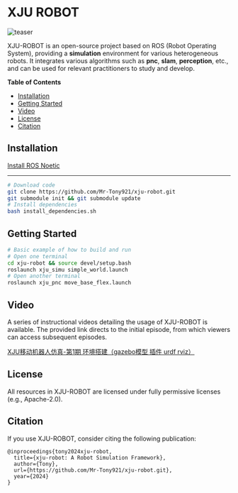 # XJU ROBOT

![teaser](figures/teaser.gif)

XJU-ROBOT is an open-source project based on ROS (Robot Operating System), providing a **simulation** environment for various heterogeneous robots. It integrates various algorithms such as **pnc**, **slam**, **perception**, etc., and can be used for relevant practitioners to study and develop.

**Table of Contents**
- [Installation](#installation)
- [Getting Started](#getting-started)
- [Video](#video)
- [License](#license)
- [Citation](#citation)

## Installation

[Install ROS Noetic](http://wiki.ros.org/noetic/Installation/Ubuntu)

---

```bash
# Download code
git clone https://github.com/Mr-Tony921/xju-robot.git
git submodule init && git submodule update
# Install dependencies
bash install_dependencies.sh
```

## Getting Started

```bash
# Basic example of how to build and run
# Open one terminal
cd xju-robot && source devel/setup.bash
roslaunch xju_simu simple_world.launch
# Open another terminal
roslaunch xju_pnc move_base_flex.launch
```

## Video

A series of instructional videos detailing the usage of XJU-ROBOT is available. The provided link directs to the initial episode, from which viewers can access subsequent episodes.

[XJU移动机器人仿真-第1期 环境搭建（gazebo模型 插件 urdf rviz）](https://www.bilibili.com/video/BV1be4y1z7cr/?share_source=copy_web)

## License

All resources in XJU-ROBOT are licensed under fully permissive licenses (e.g., Apache-2.0).

## Citation

If you use XJU-ROBOT, consider citing the following publication:

```
@inproceedings{tony2024xju-robot,
  title={xju-robot: A Robot Simulation Framework},
  author={Tony},
  url={https://github.com/Mr-Tony921/xju-robot.git},
  year={2024}
}
```
